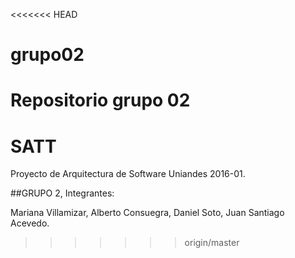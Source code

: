 <<<<<<< HEAD
# grupo02
Repositorio grupo 02
=======
# SATT
Proyecto de Arquitectura de Software Uniandes 2016-01.

##GRUPO 2, Integrantes:

Mariana Villamizar,
Alberto Consuegra,
Daniel Soto,
Juan Santiago Acevedo.
>>>>>>> origin/master
